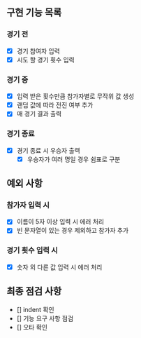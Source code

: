 ## 구현 기능 목록

### 경기 전

- [x] 경기 참여자 입력
- [x] 시도 할 경기 횟수 입력

### 경기 중

- [x] 입력 받은 횟수만큼 참가자별로 무작위 값 생성
- [x] 랜덤 값에 따라 전진 여부 추가
- [x] 매 경기 결과 출력

### 경기 종료

- [x] 경기 종료 시 우승자 출력
  - [x] 우승자가 여러 명일 경우 쉼표로 구분

## 예외 사항

### 참가자 입력 시

- [x] 이름이 5자 이상 입력 시 에러 처리
- [x] 빈 문자열이 있는 경우 제외하고 참가자 추가

### 경기 횟수 입력 시

- [x] 숫자 외 다른 값 입력 시 에러 처리

## 최종 점검 사항

- [] indent 확인
- [] 기능 요구 사항 점검
- [] 오타 확인
